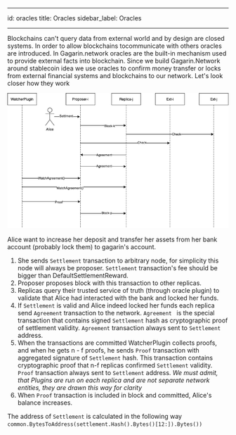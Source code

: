  ---
id: oracles
title: Oracles
sidebar_label: Oracles

---

Blockchains can't query data from external world and by design are closed systems. In order to allow blockchains tocommunicate with others oracles are introduced.
In Gagarin.network oracles are the built-in mechanism used to provide external facts into blockchain. Since we build Gagarin.Network around stablecoin idea we use oracles to confirm money transfer or locks from external financial systems and blockchains to our network. Let's look closer how they work

![alt-text](assets/oracle.png)

Alice want to increase her deposit and transfer her assets from her bank account (probably lock them) to gagarin's account. 
1. She sends ```Settlement``` transaction to arbitrary node, for simplicity this node will always be proposer. ```Settlement``` transaction's fee should be bigger than DefaultSettlementReward.
2. Proposer proposes block with this transaction to other replicas. 
3. Replicas query their trusted service of truth (through oracle plugin) to validate that Alice had interacted with the bank and locked her funds. 
4. If ```Settlement``` is valid and Alice indeed locked her funds each replica send ```Agreement``` transaction to the network. ```Agreement ``` is the special transaction that contains signed ```Settlement``` hash as cryptographic proof of settlement validity. ```Agreement``` transaction always sent to ```Settlement``` address.
5. When the transactions are committed WatcherPlugin collects proofs, and when he gets n - f proofs, he sends ```Proof``` transaction with aggregated signature of ```Settlement``` hash. This transaction contains cryptographic proof that n-f replicas confirmed ```Settlement``` validity. ```Proof``` transaction always sent to ```Settlement``` address. *We must admit, that Plugins are run on each replica and are not separate network entities, they are drawn this way for clarity*
6. When ```Proof``` transaction is included in block and committed, Alice's balance increases.

The address of ```Settlement``` is calculated in the following way ```common.BytesToAddress(settlement.Hash().Bytes()[12:]).Bytes())```
